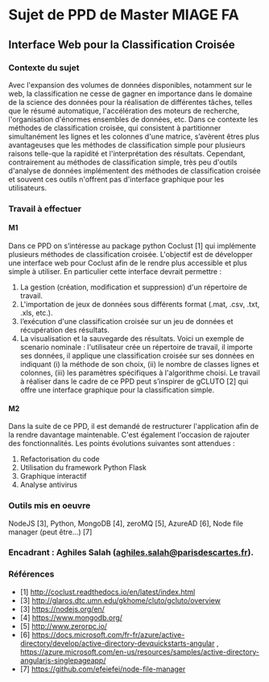 # Sujet de PPD de Master MIAGE FA
## Interface Web pour la Classification Croisée
### Contexte du sujet
Avec l'expansion des volumes de données disponibles, notamment sur le web, la classification ne cesse de
gagner en importance dans le domaine de la science des données pour la réalisation de différentes tâches,
telles que le résumé automatique, l'accélération des moteurs de recherche, l'organisation d'énormes
ensembles de données, etc. Dans ce contexte les méthodes de classification croisée, qui consistent à
partitionner simultanément les lignes et les colonnes d'une matrice, s’avèrent êtres plus avantageuses que les
méthodes de classification simple pour plusieurs raisons telle-que la rapidité et l'interprétation des résultats.
Cependant, contrairement au méthodes de classification simple, très peu d'outils d'analyse de données
implémentent des méthodes de classification croisée et souvent ces outils n'offrent pas d'interface graphique
pour les utilisateurs.
### Travail à effectuer
#### M1
Dans ce PPD on s’intéresse au package python Coclust [1] qui implémente plusieurs méthodes de
classification croisée. L'objectif est de développer une interface web pour Coclust afin de le rendre plus
accessible et plus simple à utiliser. En particulier cette interface devrait permettre :
1. La gestion (création, modification et suppression) d'un répertoire de travail.
2. L'importation de jeux de données sous différents format (.mat, .csv, .txt, .xls, etc.).
3. l’exécution d'une classification croisée sur un jeu de données et récupération des résultats.
4. La visualisation et la sauvegarde des résultats.
Voici un exemple de scenario nominale : l'utilisateur crée un répertoire de travail, il importe ses données, il
applique une classification croisée sur ses données en indiquant (i) la méthode de son choix, (ii) le nombre de
classes lignes et colonnes, (iii) les paramètres spécifiques à l'algorithme choisi.
Le travail à réaliser dans le cadre de ce PPD peut s’inspirer de gCLUTO [2] qui offre une interface graphique
pour la classification simple.
#### M2
Dans la suite de ce PPD, il est demandé de restructurer l'application afin de la rendre davantage maintenable. C'est également l'occasion de rajouter des fonctionnalités. Les points évolutions suivantes sont attendues :
1. Refactorisation du code
2. Utilisation du framework Python Flask
3. Graphique interactif
4. Analyse antivirus
### Outils mis en oeuvre
NodeJS [3], Python, MongoDB [4], zeroMQ [5], AzureAD [6], Node file manager (peut être...) [7]  
### Encadrant : Aghiles Salah (aghiles.salah@parisdescartes.fr).
### Références
+ [1] http://coclust.readthedocs.io/en/latest/index.html
+ [3] http://glaros.dtc.umn.edu/gkhome/cluto/gcluto/overview
+ [3] https://nodejs.org/en/
+ [4] https://www.mongodb.org/
+ [5] http://www.zerorpc.io/ 
+ [6] https://docs.microsoft.com/fr-fr/azure/active-directory/develop/active-directory-devquickstarts-angular , https://azure.microsoft.com/en-us/resources/samples/active-directory-angularjs-singlepageapp/
+ [7] https://github.com/efeiefei/node-file-manager

